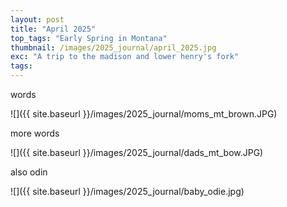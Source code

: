 ```yaml
---
layout: post
title: "April 2025"
top_tags: "Early Spring in Montana"
thumbnail: /images/2025_journal/april_2025.jpg
exc: "A trip to the madison and lower henry's fork"
tags:
---
```



words

![]({{ site.baseurl }}/images/2025_journal/moms_mt_brown.JPG)

more words

![]({{ site.baseurl }}/images/2025_journal/dads_mt_bow.JPG)

also odin

![]({{ site.baseurl }}/images/2025_journal/baby_odie.jpg)
